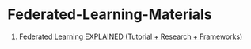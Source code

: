 # Federated-Learning-Materials
1. [Federated Learning EXPLAINED (Tutorial + Research + Frameworks)](https://www.youtube.com/watch?v=nBGQQHPkyNY)
